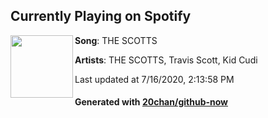 ## Currently Playing on Spotify

[<img align="left" width="100" src="https://i.scdn.co/image/ab67616d00001e0211d6f8c713ef93a9bb64ddfe">](https://open.spotify.com/album/7q6zjWaLw8bN5nYiBWjrus)

**Song**: THE SCOTTS

**Artists**: THE SCOTTS, Travis Scott, Kid Cudi

Last updated at 7/16/2020, 2:13:58 PM

#### Generated with [20chan/github-now](https://github.com/20chan/github-now)